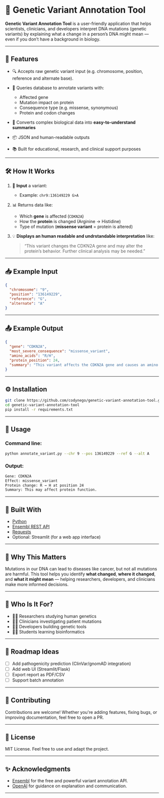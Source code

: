 
# 🧬 Genetic Variant Annotation Tool

**Genetic Variant Annotation Tool** is a user-friendly application that helps scientists, clinicians, and developers interpret DNA mutations (genetic variants) by explaining what a change in a person’s DNA might mean — even if you don’t have a background in biology.

---

## 🚀 Features

* 🔍 Accepts raw genetic variant input (e.g. chromosome, position, reference and alternate base).
* 🧪 Queries database to annotate variants with:

  * Affected gene
  * Mutation impact on protein
  * Consequence type (e.g. missense, synonymous)
  * Protein and codon changes
* 🧠 Converts complex biological data into **easy-to-understand summaries**
* 📦 JSON and human-readable outputs
* 📚 Built for educational, research, and clinical support purposes

---

## 🛠️ How It Works

1. 📝 **Input** a variant:

   * Example: `chr9:136149229 G>A`

2. 📊 Returns data like:

   * Which **gene** is affected (`CDKN2A`)
   * How the **protein** is changed (Arginine → Histidine)
   * Type of mutation (**missense variant** = protein is altered)

3. 💡 **Displays an human readable and undrstandable interpretation** like:

   > “This variant changes the CDKN2A gene and may alter the protein’s behavior. Further clinical analysis may be needed.”

---

## 📥 Example Input

```json
{
  "chromosome": "9",
  "position": "136149229",
  "reference": "G",
  "alternate": "A"
}
```

---

## 📤 Example Output

```json
{
  "gene": "CDKN2A",
  "most_severe_consequence": "missense_variant",
  "amino_acids": "R/H",
  "protein_position": 24,
  "summary": "This variant affects the CDKN2A gene and causes an amino acid change from Arginine (R) to Histidine (H)."
}
```

---

## ⚙️ Installation

```bash
git clone https://github.com/codynego/genetic-variant-annotation-tool.git
cd genetic-variant-annotation-tool
pip install -r requirements.txt
```

---

## 🧪 Usage

### Command line:

```bash
python annotate_variant.py --chr 9 --pos 136149229 --ref G --alt A
```

### Output:

```bash
Gene: CDKN2A
Effect: missense_variant
Protein change: R → H at position 24
Summary: This may affect protein function.
```

---

## 🧰 Built With

* [Python](https://www.python.org/)
* [Ensembl REST API](https://rest.ensembl.org/)
* [Requests](https://docs.python-requests.org/)
* Optional:  Streamlit (for a web app interface)

---

## 📌 Why This Matters

Mutations in our DNA can lead to diseases like cancer, but not all mutations are harmful. This tool helps you identify **what changed**, **where it changed**, and **what it might mean** — helping researchers, developers, and clinicians make more informed decisions.

---

## 🙋 Who Is It For?

* 👩‍🔬 Researchers studying human genetics
* 🧑‍⚕️ Clinicians investigating patient mutations
* 👨‍💻 Developers building genetic tools
* 🧑‍🎓 Students learning bioinformatics

---

## 🧠 Roadmap Ideas

* [ ] Add pathogenicity prediction (ClinVar/gnomAD integration)
* [ ] Add web UI (Streamlit/Flask)
* [ ] Export report as PDF/CSV
* [ ] Support batch annotation

---

## 🤝 Contributing

Contributions are welcome! Whether you're adding features, fixing bugs, or improving documentation, feel free to open a PR.

---

## 📜 License

MIT License. Feel free to use and adapt the project.

---

## ✨ Acknowledgments

* [Ensembl](https://www.ensembl.org) for the free and powerful variant annotation API.
* [OpenAI](https://openai.com) for guidance on explanation and communication.

---